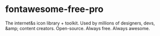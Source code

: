# fontawesome-free-pro
The internet&amp;s icon library + toolkit. Used by millions of designers, devs, &amp;amp; content creators. Open-source. Always free. Always awesome.

